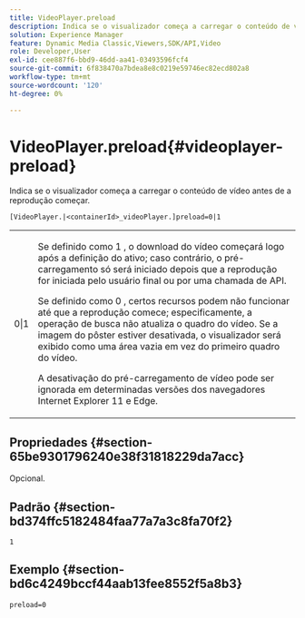 ```yaml
---
title: VideoPlayer.preload
description: Indica se o visualizador começa a carregar o conteúdo de vídeo antes de a reprodução começar.
solution: Experience Manager
feature: Dynamic Media Classic,Viewers,SDK/API,Video
role: Developer,User
exl-id: cee887f6-bbd9-46dd-aa41-03493596fcf4
source-git-commit: 6f838470a7bdea8e8c0219e59746ec82ecd802a8
workflow-type: tm+mt
source-wordcount: '120'
ht-degree: 0%

---
```


# VideoPlayer.preload{#videoplayer-preload}

Indica se o visualizador começa a carregar o conteúdo de vídeo antes de a reprodução começar.

`[VideoPlayer.|<containerId>_videoPlayer.]preload=0|1`

<table id="table_AE7AAFA9B4374E31B51D06511EB96401"> 
 <tbody> 
  <tr> 
   <td colname="col1"> <p> <span class="codeph"> 0|1 </span> </p> </td> 
   <td colname="col2"> <p> Se definido como <span class="codeph"> 1 </span>, o download do vídeo começará logo após a definição do ativo; caso contrário, o pré-carregamento só será iniciado depois que a reprodução for iniciada pelo usuário final ou por uma chamada de API. </p> <p>Se definido como <span class="codeph"> 0 </span>, certos recursos podem não funcionar até que a reprodução comece; especificamente, a operação de busca não atualiza o quadro do vídeo. Se a imagem do pôster estiver desativada, o visualizador será exibido como uma área vazia em vez do primeiro quadro do vídeo. </p> <p>A desativação do pré-carregamento de vídeo pode ser ignorada em determinadas versões dos navegadores Internet Explorer 11 e Edge. </p> </td> 
  </tr> 
 </tbody> 
</table>

## Propriedades {#section-65be9301796240e38f31818229da7acc}

Opcional.

## Padrão {#section-bd374ffc5182484faa77a7a3c8fa70f2}

`1`

## Exemplo {#section-bd6c4249bccf44aab13fee8552f5a8b3}

`preload=0`
